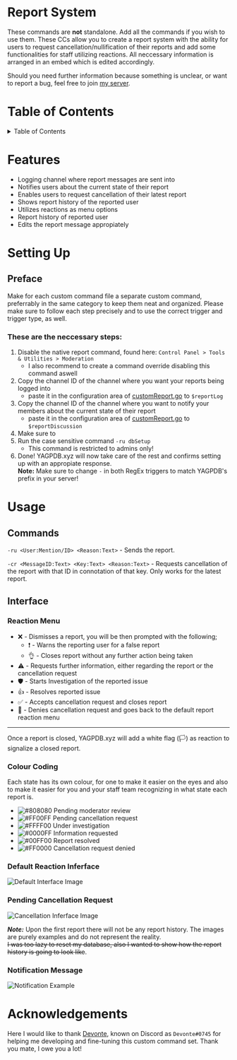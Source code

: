 # Report System
These commands are **not** standalone. Add all the commands if you wish to use them.
These CCs allow you to create a report system with the ability for users to request cancellation/nullification of their reports and add some functionalities for staff utilizing reactions.
All neccessary information is arranged in an embed which is edited accordingly.

Should you need further information because something is unclear, or want to report a bug, feel free to join [my server](https://discord.gg/tFhxypKcvm).

# Table of Contents
<details>
<summary>Table of Contents</summary>

* [Features](#Features)
* [Setting Up](#Setting-Up)
    * [Preface](#Preface)
* [Usage](#Usage)
    * [Interface](#Interface)
        * [Reaction Menu](#Reaction-Menu)
        * [Colour Coding](#Colour-Coding)
        * [Default Reaction Inferface](#Default-Reaction-Inferface)
        * [Pending Cancellation Request](#Pending-Cancellation-Request)
        * [Notification Message](#Notification-Message)
* [Acknowledgements](#Acknowledgements)
</details>

# Features
* Logging channel where report messages are sent into
* Notifies users about the current state of their report
* Enables users to request cancellation of their latest report
* Shows report history of the reported user
* Utilizes reactions as menu options
* Report history of reported user
* Edits the report message appropiately


# Setting Up
## Preface
Make for each custom command file a separate custom command, preferrably in the same category to keep them neat and organized. Please make sure to follow each step precisely and to use the correct trigger and trigger type, as well.

### These are the neccessary steps:
1. Disable the native report command, found here: `Control Panel > Tools & Utilities > Moderation`
    * I also recommend to create a command override disabling this command aswell
2. Copy the channel ID of the channel where you want your reports being logged into
    * paste it in the configuration area of [customReport.go](https://github.com/Olde7325/lagpdb-cc/blob/main/Report-System/customReport.go) to `$reportLog`
3. Copy the channel ID of the channel where you want to notify your members about the current state of their report
    *  paste it in the configuration area of [customReport.go](https://github.com/Olde7325/lagpdb-cc/blob/main/Report-System/customReport.go) to `$reportDiscussion`
4. Make sure to 
4. Run the case sensitive command `-ru dbSetup`
    * This command is restricted to admins only!
5. Done! YAGPDB.xyz will now take care of the rest and confirms setting up with an appropiate response.  
**Note:** Make sure to change `-` in both RegEx triggers to match YAGPDB's prefix in your server!

# Usage
## Commands
`-ru <User:Mention/ID> <Reason:Text>` - Sends the report. 

`-cr <MessageID:Text> <Key:Text> <Reason:Text>` - Requests cancellation of the report with that ID in connotation of that key. Only works for the latest report.

## Interface
### Reaction Menu
* ❌ - Dismisses a report, you will be then prompted with the following;
    * ❗ - Warns the reporting user for a false report
    * 👌 - Closes report without any further action being taken
* ⚠️ - Requests further information, either regarding the report or the cancellation request
* 🛡️ - Starts Investigation of the reported issue
* 👍 - Resolves reported issue
* ✅ - Accepts cancellation request and closes report
* 🚫 - Denies cancellation request and goes back to the default report reaction menu

***
Once a report is closed, YAGPDB.xyz will add a white flag (🏳️) as reaction to signalize a closed report.

### Colour Coding
Each state has its own colour, for one to make it easier on the eyes and also to make it easier for you and your staff team recognizing in what state each report is.

* ![#808080](https://via.placeholder.com/15/808080/000000?text=+) Pending moderator review
* ![#FF00FF](https://via.placeholder.com/15/FF00FF/000000?text=+) Pending cancellation request 
* ![#FFFF00](https://via.placeholder.com/15/FFFF00/000000?text=+) Under investigation 
* ![#0000FF](https://via.placeholder.com/15/0000FF/000000?text=+) Information requested
* ![#00FF00](https://via.placeholder.com/15/00FF00/000000?text=+) Report resolved 
* ![#FF0000](https://via.placeholder.com/15/FF0000/000000?text=+) Cancellation request denied


### Default Reaction Inferface
![Default Interface Image](https://cdn.discordapp.com/attachments/767771719720632350/787880054238740530/unknown.png)

### Pending Cancellation Request
![Cancellation Inferface Image](https://cdn.discordapp.com/attachments/767771719720632350/787880387141304350/unknown.png)

***Note:*** Upon the first report there will not be any report history. The images are purely examples and do not represent the reality.  
~~I was too lazy to reset my database, also I wanted to show how the report history is going to look like~~.

### Notification Message
![Notification Example](https://cdn.discordapp.com/attachments/767771719720632350/792838409168224333/unknown.png)

# Acknowledgements
Here I would like to thank [Devonte](https://github.com/NaruDevnote), known on Discord as `Devonte#0745` for helping me developing and fine-tuning this custom command set. Thank you mate, I owe you a lot!
